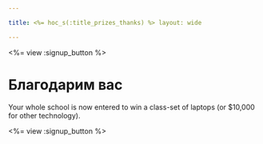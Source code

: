 ```yaml
---

title: <%= hoc_s(:title_prizes_thanks) %> layout: wide

---
```


<%= view :signup_button %>

# Благодарим вас

Your whole school is now entered to win a class-set of laptops (or $10,000 for other technology).

<%= view :signup_button %>